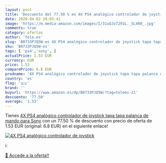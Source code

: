 ```yaml
---
layout: post
title: 'Descuento del 77.50 % en 4X PS4 analógico controlador de joystick'
date: 2020-04-02 10:03:41
image: 'https://m.media-amazon.com/images/I/31uQJo7291L._SL400_.jpg'
comments: true
category: ofertas
author: 'tole.es'
slug: 'B0733PJQ5W-es 4X PS4 analógico controlador de joystick tapa tapa palanca...'
sku: 'B0733PJQ5W-es'
tags: [ 'ps4','sony', ]
actualPrice: 1.53 EUR
currency: EUR
price: 1.53
comparePrice: 6.8 EUR
prodname: '4X PS4 analógico controlador de joystick tapa tapa palanca de mando para Sony'
country: 'es'
flag: '🇪🇸'
brand: ''
buyurl: 'https://www.amazon.es/dp/B0733PJQ5W/?tag=tolees-21'
descuento: '77.50'
average: '1.53'
---
```


Tienes [4X PS4 analógico controlador de joystick tapa tapa palanca de mando para Sony](https://www.amazon.es/dp/B0733PJQ5W/?tag=tolees-21) con un 77.50 % de descuento con precio de oferta de 1.53 EUR (original: 6.8 EUR) en el siguiente enlace!

[![4X PS4 analógico controlador de joystick](https://m.media-amazon.com/images/I/31uQJo7291L._SL400_.jpg)](https://www.amazon.es/dp/B0733PJQ5W/?tag=tolees-21)

ℹ️:


[🛒 Accede a la oferta!!](https://www.amazon.es/dp/B0733PJQ5W/?tag=tolees-21)
